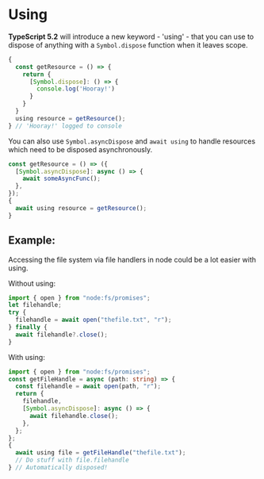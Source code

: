 # Using

**TypeScript 5.2** will introduce a new keyword - 'using' - that you can use to dispose of anything with a `Symbol.dispose` function when it leaves scope.

```ts
{
  const getResource = () => {
    return {
      [Symbol.dispose]: () => {
        console.log('Hooray!')
      }
    }
  }
  using resource = getResource();
} // 'Hooray!' logged to console

```

You can also use `Symbol.asyncDispose` and `await using` to handle resources which need to be disposed asynchronously.

```ts
const getResource = () => ({
  [Symbol.asyncDispose]: async () => {
    await someAsyncFunc();
  },
});
{
  await using resource = getResource();
}
```

## Example:

Accessing the file system via file handlers in node could be a lot easier with using.

Without using:

```ts
import { open } from "node:fs/promises";
let filehandle;
try {
  filehandle = await open("thefile.txt", "r");
} finally {
  await filehandle?.close();
}
```

With using:

```ts
import { open } from "node:fs/promises";
const getFileHandle = async (path: string) => {
  const filehandle = await open(path, "r");
  return {
    filehandle,
    [Symbol.asyncDispose]: async () => {
      await filehandle.close();
    },
  };
};
{
  await using file = getFileHandle("thefile.txt");
  // Do stuff with file.filehandle
} // Automatically disposed!
```
